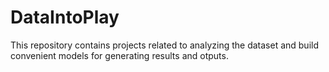 # DataIntoPlay
This repository contains projects related to analyzing the dataset and build convenient models for generating results and otputs.
